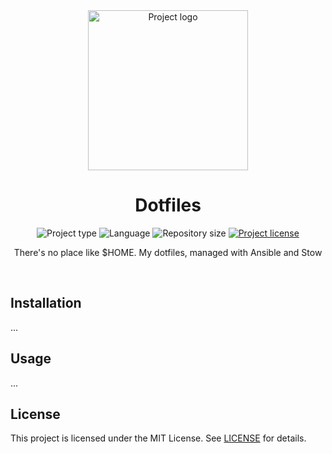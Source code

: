 <!-- Project Header -->
<div align="center">
  <img class="projectLogo" src="https://via.placeholder.com/256.jpg" alt="Project logo" title="Project logo" width="256">

  <h1 class="projectName">Dotfiles</h1>

  <p class="projectBadges">
    <img src="https://img.shields.io/badge/type-Config-2196f3.svg" alt="Project type" title="Project type">
    <img src="https://img.shields.io/github/languages/top/jerboa88/dotfiles.svg" alt="Language" title="Language">
    <img src="https://img.shields.io/github/repo-size/jerboa88/dotfiles.svg" alt="Repository size" title="Repository size">
    <a href="LICENSE">
      <img src="https://img.shields.io/github/license/jerboa88/dotfiles.svg" alt="Project license" title="Project license"/>
    </a>
  </p>

  <p class="projectDesc">
    There's no place like $HOME. My dotfiles, managed with Ansible and Stow
  </p>

  <br/>
</div>


## Installation
...


## Usage
...


## License
This project is licensed under the MIT License. See [LICENSE](LICENSE) for details.

